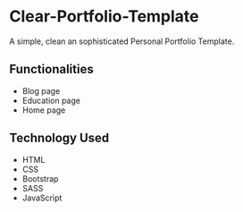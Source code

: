 # Clear-Portfolio-Template
A simple, clean an sophisticated Personal Portfolio Template.

## Functionalities
* Blog page
* Education page
* Home page

## Technology Used
* HTML
* CSS
* Bootstrap
* SASS
* JavaScript
